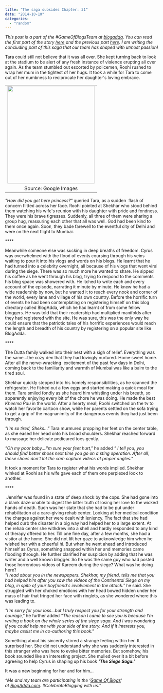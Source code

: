 ```yaml
---
title: "The saga subsides Chapter: 31"
date: "2014-10-10"
categories: 
  - "random"
---
```


_This post is a part of the #GameOfBlogsTeam at [blogadda](http://blog.blogadda.com/2014/09/11/game-of-blogs-celebrate-blogging-india). You can read the first part of the story [here](http://simardeep88.blogspot.in/2014/09/game-of-blogs-story-weavers.html) and the previous part [here](http://www.perfectskincareforyou.com/2014/10/death-of-terror-game-of-blogs-part-30.html?m=1). I am writing the concluding part of this saga that our team has shaped with utmost passion!_  
  
Tara could still not believe that it was all over. She kept turning back to look at the stadium to be alert of any fresh instance of violence erupting all over again. As the team stumbled out escorted by policemen, Roohi rushed to wrap her mum in the tightest of her hugs. It took a while for Tara to come out of her numbness to reciprocate her daughter's loving embrace.  
  

<table align="center" cellpadding="0" cellspacing="0" class="tr-caption-container" style="margin-left: auto; margin-right: auto; text-align: center;"><tbody><tr><td style="text-align: center;"><a href="http://3.bp.blogspot.com/-tmYkMUCk2Yc/VDgHZahxLLI/AAAAAAAAFoM/oXv0DMtOXzs/s1600/silhouette-happiness.jpg" imageanchor="1" style="margin-left: auto; margin-right: auto;"><img border="0" src="images/silhouette-happiness.jpg" height="320" width="286"></a></td></tr><tr><td class="tr-caption" style="text-align: center;">Source: Google Images</td></tr></tbody></table>

_"How did you get here princess?"_ queried Tara, as a sudden  flash of concern flitted across her face. Roohi pointed at Shekhar who stood behind them watching his wife's reunion with his daughter with pride and fondness. They were his brave tigresses. Suddenly, all three of them were sharing a group hug, reassuring each other that all was well. God had been kind to them once again. Soon, they bade farewell to the eventful city of Delhi and were on the next flight to Mumbai.  
  

\*\*\*\*

  
Meanwhile someone else was sucking in deep breaths of freedom. Cyrus was overwhelmed with the flood of events coursing through his veins waiting to pour it into his vlogs and words on his blogs. He learnt that he had turned into a celebrity overnight, all because of his vlogs that went viral during the siege. There was so much more he wanted to share. He sipped his coffee as he went through his blog, trying to respond to the comments his blog space was showered with. He itched to write each and every account of the episode, narrating it minute by minute. He knew he had a wide readership by now, but he wanted it to reach every nook and corner of the world, every lane and village of his own country. Before the horrific turn of events he had been contemplating on registering himself on this blog directory called BlogAdda, which he had learnt of from some fellow bloggers. He was told that their readership had multiplied manifolds after they had registered with the site. He was sure, this was the only way he could ensure that the patriotic tales of his horrific experiences would reach the length and breadth of his country by registering on a popular site like BlogAdda.  
  

  

\*\*\*\*

  
The Dutta family walked into their nest with a sigh of relief. Everything was the same...the cozy den that they had lovingly nurtured. Home sweet home. After all the nerve-wracking  excitement of the past few days in Delhi, coming back to the familiarity and warmth of Mumbai was like a balm to the tired soul.  
  
Shekhar quickly stepped into his homely responsibilities, as he scanned the refrigerator. He fished out a few eggs and started making a quick meal for them. Tara smiled fondly as she heard him whistling under his breath, so apparently enjoying every bit of the chore he was doing. He made the best _Kheema Pau_ in the world. After a hearty meal, Roohi switched on the tv to watch her favorite cartoon show, while her parents settled on the sofa trying to get a grip of the magnanimity of the dangerous events they had just been through.  
  
_"I'm so tired, Sheks..."_ Tara murmured propping her feet on the center table, as she eased her head onto his broad shoulders. Shekhar reached forward to massage her delicate pedicured toes gently.  
  
_"Oh my poor baby...I'm sure your feet hurt,"_ he added _" I tell you, you should find better shoes next time you go on a sting operation. After all, these shoes don't let the cam capture videos at proper angles."_  
  
It took a moment for Tara to register what his words implied. Shekhar winked at Roohi as his wife gave each of them one perplexed look to another.  
  

\*\*\*\*

  

 Jennifer was found in a state of deep shock by the cops. She had gone into a blank daze unable to digest the bitter truth of losing her love to the wicked hands of death. Such was her state that she had to be put under rehabilitation at a care-giving rehab center. Looking at her medical condition the charges against her were dealt with leniency. The fact that she had helped curb the disaster in a big way had helped her to a large extent. At the rehab center she withdrew into a shell and hardly responded to any kind of therapy offered to her. Till one fine day, after a few months, she had a visitor at the home. She did not lift her gaze to acknowledge him when he wished her with a cheerful hi. But when he went ahead and introduced himself as Cyrus, something snapped within her and memories came flooding through. He further clarified her suspicion by adding that he was writer and a well known blogger. So he was the same guy who had posted those horrendous videos of Kareem during the siege? What was he doing here?  
_"I read about you in the newspapers. Shekhar, my friend, tells me that you had helped him after you saw the videos of the Continental Siege on my blog, in spite of your boyfriend's involvement in the attack."_ he said. She struggled with her choked emotions with her head bowed hidden under her mass of hair that fringed her face with ringlets, as she wondered where this was leading to.  
  
_"I'm sorry for your loss...but I truly respect you for your strength and courage,"_ he further added _"The reason I came to see you is because I'm writing a book on the whole series of the siege saga. And I was wondering if you could help me with your side of the story. And if it interests you, maybe assist me in co-authoring this book."_   
  
Something about his sincerity stirred a strange feeling within her. It surprised her. She did not understand why she was suddenly interested in this stranger who was here to evoke bitter memories. But somehow, his book sounded like an interesting project. She mulled over it a bit before agreeing to help Cyrus in shaping up his book _**'The Siege Saga.'**_   
  
It was a new beginning for her and for him...  

  

  
_“Me and my team are participating in the ‘[Game Of Blogs](http://blog.blogadda.com/2014/09/11/game-of-blogs-celebrate-blogging-india "Game of Blogs")’ at_ [_BlogAdda.com_](http://www.blogadda.com/)_. #CelebrateBlogging with us.”_
